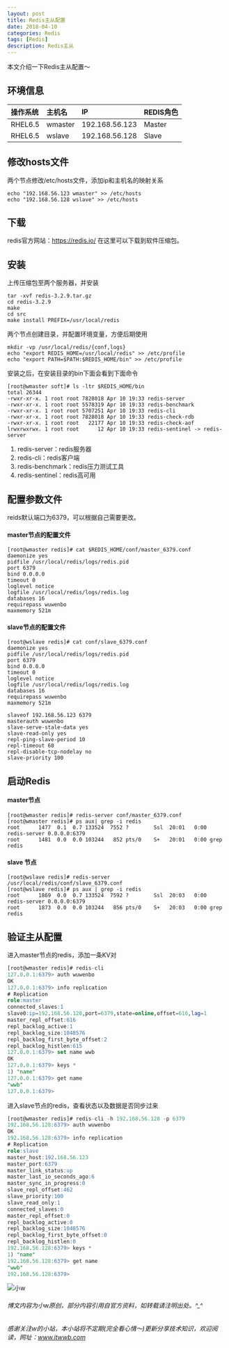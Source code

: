 ```yaml
---
layout: post
title: Redis主从配置
date: 2018-04-10
categories: Redis
tags: [Redis]
description: Redis主从
---
```


本文介绍一下Redis主从配置～

## 环境信息

操作系统|主机名| IP| REDIS角色 
|:-----|:--------|:-----|:---------
RHEL6.5|wmaster|192.168.56.123 |Master    
RHEL6.5|wslave|192.168.56.128 |Slave

## 修改hosts文件

两个节点修改\/etc\/hosts文件，添加ip和主机名的映射关系

```shell
echo "192.168.56.123 wmaster" >> /etc/hosts
echo "192.168.56.128 wslave" >> /etc/hosts
```

## 下载

redis官方网站：https://redis.io/  在这里可以下载到软件压缩包。


## 安装

上传压缩包至两个服务器，并安装

```shell
tar -xvf redis-3.2.9.tar.gz
cd redis-3.2.9
make
cd src
make install PREFIX=/usr/local/redis
```

两个节点创建目录，并配置环境变量，方便后期使用

```shell
mkdir -vp /usr/local/redis/{conf,logs}
echo "export REDIS_HOME=/usr/local/redis" >> /etc/profile
echo "export PATH=$PATH:$REDIS_HOME/bin" >> /etc/profile
```

安装之后，在安装目录的bin下面会看到下面命令

```shell
[root@wmaster soft]# ls -ltr $REDIS_HOME/bin
total 26344
-rwxr-xr-x. 1 root root 7828018 Apr 10 19:33 redis-server
-rwxr-xr-x. 1 root root 5578319 Apr 10 19:33 redis-benchmark
-rwxr-xr-x. 1 root root 5707251 Apr 10 19:33 redis-cli
-rwxr-xr-x. 1 root root 7828018 Apr 10 19:33 redis-check-rdb
-rwxr-xr-x. 1 root root   22177 Apr 10 19:33 redis-check-aof
lrwxrwxrwx. 1 root root      12 Apr 10 19:33 redis-sentinel -> redis-server
```

1. redis-server：redis服务器
2. redis-cli：redis客户端
3. redis-benchmark：redis压力测试工具
4. redis-sentinel：redis高可用


## 配置参数文件

reids默认端口为6379，可以根据自己需要更改。

####  master节点的配置文件

```shell
[root@wmaster redis]# cat $REDIS_HOME/conf/master_6379.conf
daemonize yes
pidfile /usr/local/redis/logs/redis.pid
port 6379
bind 0.0.0.0
timeout 0
loglevel notice
logfile /usr/local/redis/logs/redis.log
databases 16
requirepass wuwenbo
maxmemory 521m
```

#### slave节点的配置文件

```shell
[root@wslave redis]# cat conf/slave_6379.conf 
daemonize yes
pidfile /usr/local/redis/logs/redis.pid
port 6379
bind 0.0.0.0
timeout 0
loglevel notice
logfile /usr/local/redis/logs/redis.log
databases 16
requirepass wuwenbo
maxmemory 521m

slaveof 192.168.56.123 6379
masterauth wuwenbo
slave-serve-stale-data yes
slave-read-only yes
repl-ping-slave-period 10
repl-timeout 60
repl-disable-tcp-nodelay no
slave-priority 100
```

## 启动Redis

#### master节点

```shell
[root@wmaster redis]# redis-server conf/master_6379.conf 
[root@wmaster redis]# ps aux| grep -i redis
root      1477  0.1  0.7 133524  7552 ?        Ssl  20:01   0:00 redis-server 0.0.0.0:6379         
root      1481  0.0  0.0 103244   852 pts/0    S+   20:01   0:00 grep redis
```

#### slave 节点

```shell
[root@wslave redis]# redis-server /usr/local/redis/conf/slave_6379.conf 
[root@wslave redis]# ps aux | grep -i redis
root      1869  0.0  0.7 133524  7592 ?        Ssl  20:03   0:00 redis-server 0.0.0.0:6379                         
root      1873  0.0  0.0 103244   856 pts/0    S+   20:03   0:00 grep redis
```

## 验证主从配置

进入master节点的redis，添加一条KV对

```sql
[root@wmaster redis]# redis-cli
127.0.0.1:6379> auth wuwenbo
OK
127.0.0.1:6379> info replication
# Replication
role:master
connected_slaves:1
slave0:ip=192.168.56.128,port=6379,state=online,offset=616,lag=1
master_repl_offset:616
repl_backlog_active:1
repl_backlog_size:1048576
repl_backlog_first_byte_offset:2
repl_backlog_histlen:615
127.0.0.1:6379> set name wwb
OK
127.0.0.1:6379> keys *
1) "name"
127.0.0.1:6379> get name
"wwb"
127.0.0.1:6379> 
```

进入slave节点的redis，查看状态以及数据是否同步过来

```sql
[root@wmaster redis]# redis-cli -h 192.168.56.128 -p 6379
192.168.56.128:6379> auth wuwenbo
OK
192.168.56.128:6379> info replication
# Replication
role:slave
master_host:192.168.56.123
master_port:6379
master_link_status:up
master_last_io_seconds_ago:6
master_sync_in_progress:0
slave_repl_offset:462
slave_priority:100
slave_read_only:1
connected_slaves:0
master_repl_offset:0
repl_backlog_active:0
repl_backlog_size:1048576
repl_backlog_first_byte_offset:0
repl_backlog_histlen:0
192.168.56.128:6379> keys *
1) "name"
192.168.56.128:6379> get name
"wwb"
192.168.56.128:6379> 
```


![小w](https://wx2.sinaimg.cn/mw1024/891ecf4fly1fr361nvrcnj207w07sad7.jpg)

###### 博文内容为小w原创，部分内容引用自官方资料，如转载请注明出处。^_^

###### 感谢关注w的小站，本小站将不定期(完全看心情～)更新分享技术知识，欢迎阅读，网址：www.itwwb.com




